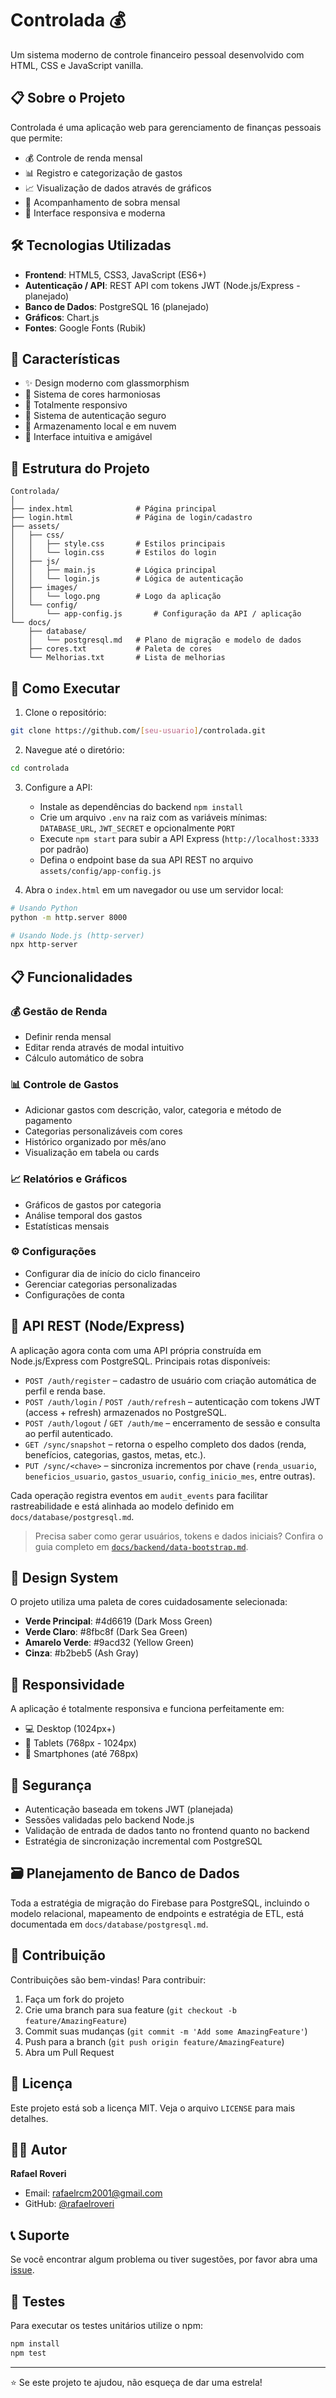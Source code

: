 # Controlada 💰

Um sistema moderno de controle financeiro pessoal desenvolvido com HTML, CSS e JavaScript vanilla.

## 📋 Sobre o Projeto

Controlada é uma aplicação web para gerenciamento de finanças pessoais que permite:

- 💰 Controle de renda mensal
- 📊 Registro e categorização de gastos
- 📈 Visualização de dados através de gráficos
- 🎯 Acompanhamento de sobra mensal
- 📱 Interface responsiva e moderna

## 🛠️ Tecnologias Utilizadas

- **Frontend**: HTML5, CSS3, JavaScript (ES6+)
- **Autenticação / API**: REST API com tokens JWT (Node.js/Express - planejado)
- **Banco de Dados**: PostgreSQL 16 (planejado)
- **Gráficos**: Chart.js
- **Fontes**: Google Fonts (Rubik)

## 🎨 Características

- ✨ Design moderno com glassmorphism
- 🌈 Sistema de cores harmoniosas
- 📱 Totalmente responsivo
- 🔐 Sistema de autenticação seguro
- 💾 Armazenamento local e em nuvem
- 🎯 Interface intuitiva e amigável

## 📁 Estrutura do Projeto

```
Controlada/
│
├── index.html              # Página principal
├── login.html              # Página de login/cadastro
├── assets/
│   ├── css/
│   │   ├── style.css       # Estilos principais
│   │   └── login.css       # Estilos do login
│   ├── js/
│   │   ├── main.js         # Lógica principal
│   │   └── login.js        # Lógica de autenticação
│   ├── images/
│   │   └── logo.png        # Logo da aplicação
│   └── config/
│       └── app-config.js       # Configuração da API / aplicação
└── docs/
    ├── database/
    │   └── postgresql.md   # Plano de migração e modelo de dados
    ├── cores.txt           # Paleta de cores
    └── Melhorias.txt       # Lista de melhorias
```

## 🚀 Como Executar

1. Clone o repositório:
```bash
git clone https://github.com/[seu-usuario]/controlada.git
```

2. Navegue até o diretório:
```bash
cd controlada
```

3. Configure a API:
   - Instale as dependências do backend `npm install`
   - Crie um arquivo `.env` na raiz com as variáveis mínimas: `DATABASE_URL`, `JWT_SECRET` e opcionalmente `PORT`
   - Execute `npm start` para subir a API Express (`http://localhost:3333` por padrão)
   - Defina o endpoint base da sua API REST no arquivo `assets/config/app-config.js`

4. Abra o `index.html` em um navegador ou use um servidor local:
```bash
# Usando Python
python -m http.server 8000

# Usando Node.js (http-server)
npx http-server
```

## 📋 Funcionalidades

### 💰 Gestão de Renda
- Definir renda mensal
- Editar renda através de modal intuitivo
- Cálculo automático de sobra

### 📊 Controle de Gastos
- Adicionar gastos com descrição, valor, categoria e método de pagamento
- Categorias personalizáveis com cores
- Histórico organizado por mês/ano
- Visualização em tabela ou cards

### 📈 Relatórios e Gráficos
- Gráficos de gastos por categoria
- Análise temporal dos gastos
- Estatísticas mensais

### ⚙️ Configurações
- Configurar dia de início do ciclo financeiro
- Gerenciar categorias personalizadas
- Configurações de conta

## 🔌 API REST (Node/Express)

A aplicação agora conta com uma API própria construída em Node.js/Express com PostgreSQL. Principais rotas disponíveis:

- `POST /auth/register` – cadastro de usuário com criação automática de perfil e renda base.
- `POST /auth/login` / `POST /auth/refresh` – autenticação com tokens JWT (access + refresh) armazenados no PostgreSQL.
- `POST /auth/logout` / `GET /auth/me` – encerramento de sessão e consulta ao perfil autenticado.
- `GET /sync/snapshot` – retorna o espelho completo dos dados (renda, benefícios, categorias, gastos, metas, etc.).
- `PUT /sync/<chave>` – sincroniza incrementos por chave (`renda_usuario`, `beneficios_usuario`, `gastos_usuario`, `config_inicio_mes`, entre outras).

Cada operação registra eventos em `audit_events` para facilitar rastreabilidade e está alinhada ao modelo definido em `docs/database/postgresql.md`.

> Precisa saber como gerar usuários, tokens e dados iniciais? Confira o guia completo em [`docs/backend/data-bootstrap.md`](docs/backend/data-bootstrap.md).

## 🎨 Design System

O projeto utiliza uma paleta de cores cuidadosamente selecionada:

- **Verde Principal**: #4d6619 (Dark Moss Green)
- **Verde Claro**: #8fbc8f (Dark Sea Green)
- **Amarelo Verde**: #9acd32 (Yellow Green)
- **Cinza**: #b2beb5 (Ash Gray)

## 📱 Responsividade

A aplicação é totalmente responsiva e funciona perfeitamente em:
- 💻 Desktop (1024px+)
- 📱 Tablets (768px - 1024px)
- 📱 Smartphones (até 768px)

## 🔐 Segurança

- Autenticação baseada em tokens JWT (planejada)
- Sessões validadas pelo backend Node.js
- Validação de entrada de dados tanto no frontend quanto no backend
- Estratégia de sincronização incremental com PostgreSQL

## 🗃️ Planejamento de Banco de Dados

Toda a estratégia de migração do Firebase para PostgreSQL, incluindo o modelo relacional, mapeamento de endpoints e estratégia de ETL, está documentada em `docs/database/postgresql.md`.

## 🤝 Contribuição

Contribuições são bem-vindas! Para contribuir:

1. Faça um fork do projeto
2. Crie uma branch para sua feature (`git checkout -b feature/AmazingFeature`)
3. Commit suas mudanças (`git commit -m 'Add some AmazingFeature'`)
4. Push para a branch (`git push origin feature/AmazingFeature`)
5. Abra um Pull Request

## 📄 Licença

Este projeto está sob a licença MIT. Veja o arquivo `LICENSE` para mais detalhes.

## 👨‍💻 Autor

**Rafael Roveri**
- Email: rafaelrcm2001@gmail.com
- GitHub: [@rafaelroveri](https://github.com/rafaelroveri)

## 📞 Suporte

Se você encontrar algum problema ou tiver sugestões, por favor abra uma [issue](https://github.com/[seu-usuario]/controlada/issues).

## 🧪 Testes

Para executar os testes unitários utilize o npm:

```bash
npm install
npm test
```

---

⭐ Se este projeto te ajudou, não esqueça de dar uma estrela!

